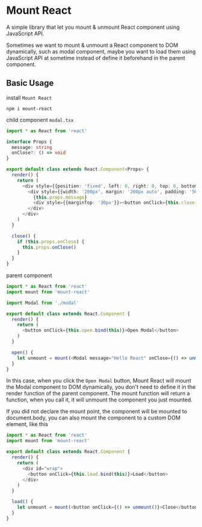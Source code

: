 # Mount React

A simple library that let you mount & unmount React component using JavaScript API.

Sometimes we want to mount & unmount a React component to DOM dynamically, such as modal component, maybe you want to load them using JavaScript API at sometime instead of define it beforehand in the parent component.

## Basic Usage

install `Mount React`
```
npm i mount-react
```

child component `modal.tsx`
```TypeScript
import * as React from 'react'

interface Props {
  message: string
  onClose?: () => void
}

export default class extends React.Component<Props> {
  render() {
    return (
      <div style={{position: 'fixed', left: 0, right: 0, top: 0, bottom: 0, background: 'rgba(0, 0, 0, 0.4)', zIndex: 100, textAlign: 'center'}}>
        <div style={{width: '200px', margin: '200px auto', padding: '50px', backgroundColor: '#fff'}}>
          {this.props.message}
          <div style={{marginTop: '30px'}}><button onClick={this.close.bind(this)}>Close</button></div>
        </div>
      </div>
    )
  }

  close() {
    if (this.props.onClose) {
      this.props.onClose()
    }
  }
}
```

parent component
```TypeScript
import * as React from 'react'
import mount from 'mount-react'

import Modal from './modal'

export default class extends React.Component {
  render() {
    return (
      <button onClick={this.open.bind(this)}>Open Modal</button>
    )
  }

  open() {
    let unmount = mount(<Modal message="Hello React" onClose={() => unmount()} />)
  }
}
```
In this case, when you click the `Open Modal` button, Mount React will mount the Modal component to DOM dynamically, you don't need to define it in the render function of the parent component. The mount function will return a function, when you call it, it will unmount the component you just mounted.

If you did not declare the mount point, the component will be mounted to document.body, you can also mount the component to a custom DOM element, like this

```TypeScript
import * as React from 'react'
import mount from 'mount-react'

export default class extends React.Component {
  render() {
    return (
      <div id="wrap">
        <button onClick={this.load.bind(this)}>Load</button>
      </div>
    )
  }

  load() {
    let unmount = mount(<button onClick={() => unmount()}>Close</button>, document.querySelector('#wrap'))
  }
}
```